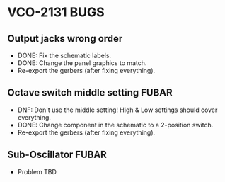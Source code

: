 # VCO-2131 BUGS

## Output jacks wrong order

- DONE: Fix the schematic labels.
- DONE: Change the panel graphics to match.
- Re-export the gerbers (after fixing everything).

## Octave switch middle setting FUBAR

- DNF: Don't use the middle setting! High & Low settings should cover everything.
- DONE: Change component in the schematic to a 2-position switch.
- Re-export the gerbers (after fixing everything).

## Sub-Oscillator FUBAR

- Problem TBD
